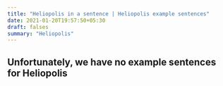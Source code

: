```yaml
---
title: "Heliopolis in a sentence | Heliopolis example sentences"
date: 2021-01-20T19:57:50+05:30
draft: falses
summary: "Heliopolis"
---
```

## Unfortunately, we have no example sentences for Heliopolis                 
